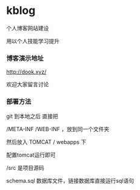 # kblog

个人博客网站建设

用以个人技能学习提升

### 博客演示地址

  http://dook.xyz/
  
  欢迎大家留言讨论

### 部署方法

git 到本地之后 直接把

/META-INF
/WEB-INF
，放到同一个文件夹

然后放入 TOMCAT / webapps 下

配置tomcat运行即可

/src 是项目源码

schema.sql 数据库文件，链接数据库直接运行sql语句
